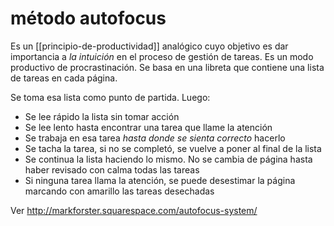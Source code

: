 # método autofocus
Es un [[principio-de-productividad]] analógico cuyo objetivo es dar importancia a *la intuición* en el proceso de gestión de tareas. Es un modo productivo de procrastinación. Se basa en una libreta que contiene una lista de tareas en cada página.

Se toma esa lista como punto de partida. Luego:

- Se lee rápido la lista sin tomar acción
- Se lee lento hasta encontrar una tarea que llame la atención
- Se trabaja en esa tarea *hasta donde se sienta correcto* hacerlo
- Se tacha la tarea, si no se completó, se vuelve a poner al final de la lista
- Se continua la lista haciendo lo mismo. No se cambia de página hasta haber revisado con calma todas las tareas
- Si ninguna tarea llama la atención, se puede desestimar la página marcando con amarillo las tareas desechadas

Ver http://markforster.squarespace.com/autofocus-system/
